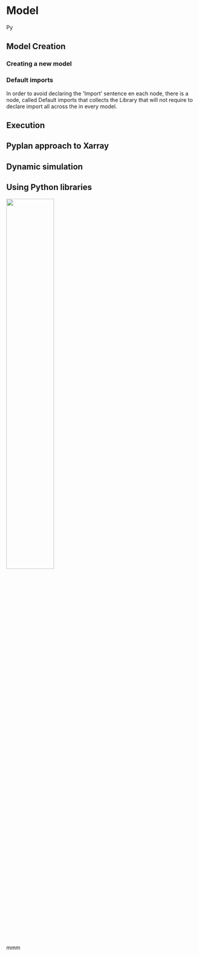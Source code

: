 # Model
Py
## Model Creation
### Creating a new model
### Default imports
In order to avoid declaring the 'Import' sentence en each node, there is a node, called Default imports that collects the Library that will not require to declare import all across the in every model.


## Execution
## Pyplan approach to Xarray
## Dynamic simulation
## Using Python libraries


<img src="image.jpg" width="50%" height="50%" />
<i class="icon-file"></i>
<i class="fa fa-folder-open"></i>

mmm
<!--stackedit_data:
eyJoaXN0b3J5IjpbLTUzNzE2MDE4NCwtNDE3MDk2MzcsLTE4Mz
YwNTM1MTksNTExODk1NTgwLDYzMDI0MTg0NCwtMTQwNjg4NTQy
MiwtNDA5MjYzNjIxLC0xNDQ2MzcxODk3XX0=
-->